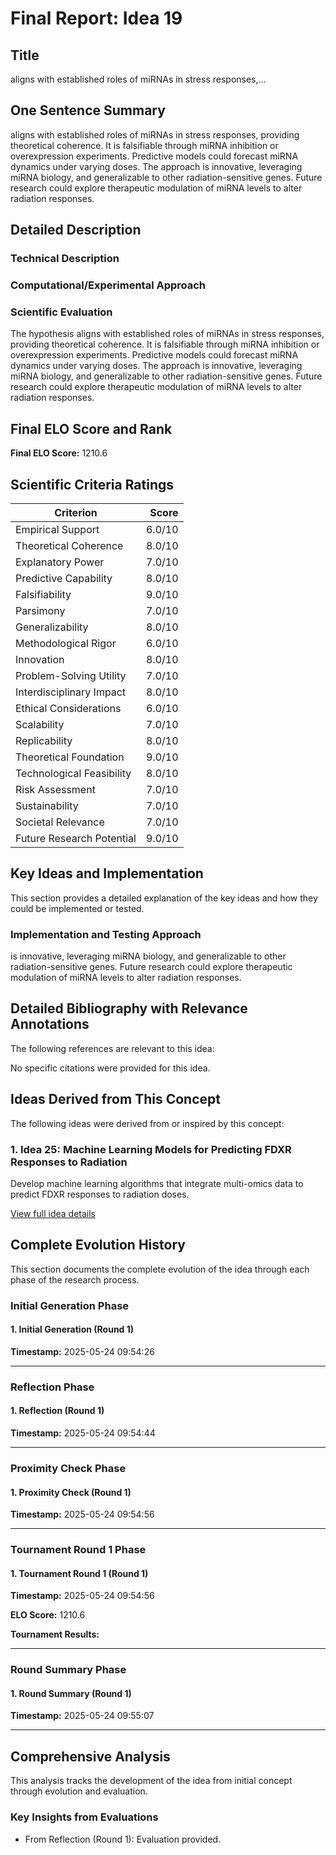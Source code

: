 # Final Report: Idea 19

## Title

aligns with established roles of miRNAs in stress responses,...

## One Sentence Summary

aligns with established roles of miRNAs in stress responses, providing theoretical coherence. It is falsifiable through miRNA inhibition or overexpression experiments. Predictive models could forecast miRNA dynamics under varying doses. The approach is innovative, leveraging miRNA biology, and generalizable to other radiation-sensitive genes. Future research could explore therapeutic modulation of miRNA levels to alter radiation responses.

## Detailed Description

### Technical Description



### Computational/Experimental Approach



### Scientific Evaluation

The hypothesis aligns with established roles of miRNAs in stress responses, providing theoretical coherence. It is falsifiable through miRNA inhibition or overexpression experiments. Predictive models could forecast miRNA dynamics under varying doses. The approach is innovative, leveraging miRNA biology, and generalizable to other radiation-sensitive genes. Future research could explore therapeutic modulation of miRNA levels to alter radiation responses.


## Final ELO Score and Rank

**Final ELO Score:** 1210.6

## Scientific Criteria Ratings

| Criterion | Score |
|---|---:|
| Empirical Support | 6.0/10 |
| Theoretical Coherence | 8.0/10 |
| Explanatory Power | 7.0/10 |
| Predictive Capability | 8.0/10 |
| Falsifiability | 9.0/10 |
| Parsimony | 7.0/10 |
| Generalizability | 8.0/10 |
| Methodological Rigor | 6.0/10 |
| Innovation | 8.0/10 |
| Problem-Solving Utility | 7.0/10 |
| Interdisciplinary Impact | 8.0/10 |
| Ethical Considerations | 6.0/10 |
| Scalability | 7.0/10 |
| Replicability | 8.0/10 |
| Theoretical Foundation | 9.0/10 |
| Technological Feasibility | 8.0/10 |
| Risk Assessment | 7.0/10 |
| Sustainability | 7.0/10 |
| Societal Relevance | 7.0/10 |
| Future Research Potential | 9.0/10 |

## Key Ideas and Implementation

This section provides a detailed explanation of the key ideas and how they could be implemented or tested.

### Implementation and Testing Approach

is innovative, leveraging miRNA biology, and generalizable to other radiation-sensitive genes. Future research could explore therapeutic modulation of miRNA levels to alter radiation responses.


## Detailed Bibliography with Relevance Annotations

The following references are relevant to this idea:

No specific citations were provided for this idea.


## Ideas Derived from This Concept

The following ideas were derived from or inspired by this concept:

### 1. Idea 25: Machine Learning Models for Predicting FDXR Responses to Radiation

Develop machine learning algorithms that integrate multi-omics data to predict FDXR responses to radiation doses.

[View full idea details](idea_25_final.md)

## Complete Evolution History

This section documents the complete evolution of the idea through each phase of the research process.

### Initial Generation Phase

#### 1. Initial Generation (Round 1)
**Timestamp:** 2025-05-24 09:54:26



---

### Reflection Phase

#### 1. Reflection (Round 1)
**Timestamp:** 2025-05-24 09:54:44



---

### Proximity Check Phase

#### 1. Proximity Check (Round 1)
**Timestamp:** 2025-05-24 09:54:56



---

### Tournament Round 1 Phase

#### 1. Tournament Round 1 (Round 1)
**Timestamp:** 2025-05-24 09:54:56

**ELO Score:** 1210.6

**Tournament Results:**



---

### Round Summary Phase

#### 1. Round Summary (Round 1)
**Timestamp:** 2025-05-24 09:55:07



---

## Comprehensive Analysis

This analysis tracks the development of the idea from initial concept through evolution and evaluation.

### Key Insights from Evaluations

- From Reflection (Round 1): Evaluation provided.
